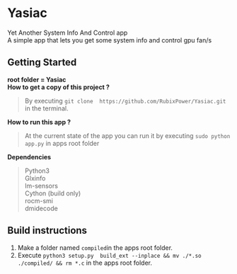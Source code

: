 # Yasiac
Yet Another System Info And Control app                                                                                         
A simple app that lets you get some system info and control gpu fan/s                                                                                                                                                                                                                                                                                                       

## Getting Started
**root folder = Yasiac**                                                                                                              
**How to get a copy of this project ?**                                                                                       
>By executing ```git clone  https://github.com/RubixPower/Yasiac.git``` in the terminal.    
                                                                                                                                                          
**How to run this app ?**                                                                                                       
>At the current state of the app you can run it by executing ```sudo python app.py``` in apps root folder

**Dependencies**
>Python3                                                                                                                                                                                                                                                                                                                                                                                                                        
>Glxinfo                                                                                                                                                                                                                                                                                                                                                                                                                                                                                                                                                                                                                                                                                                                                                                                                                                                
>lm-sensors                                                                                                                                                                                                                                                                                                                                                                                                                                                                                                                                                 
>Cython (build only)                                                                                                                                                                                                                                                                                                                                                                                                                                                                                                                                                                                                                                                                                                                                                                                                                                                                                                                                                                                                                                                                                                                                                                                                                                                                                                                                                                                                                                                                                                                                                                                                                                                                                                                                                                                                                
>rocm-smi                                                                                                                                                                                                                                                                                                                                                                                                                                                                                                                                                                                                                                                                                                                                                                                                                                                                                                                                                                                                                                                                                                                                                                                                                                                                                                                                                                                                                                                                                                                                                                                                                                                                                                
>dmidecode                                                                                                                                                                                                                                                                                                                                                                                                                                                                                                                                                                                                                                                                                                                                                                                                                                                                                                                                                            
##  Build instructions
1. Make a folder named `compiled`in the apps root folder. 
2. Execute ``python3 setup.py  build_ext --inplace && mv ./*.so ./compiled/ && rm *.c`` in the apps root folder.                                                                                                                                      
